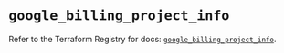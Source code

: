 # `google_billing_project_info`

Refer to the Terraform Registry for docs: [`google_billing_project_info`](https://registry.terraform.io/providers/hashicorp/google/6.45.0/docs/resources/billing_project_info).
